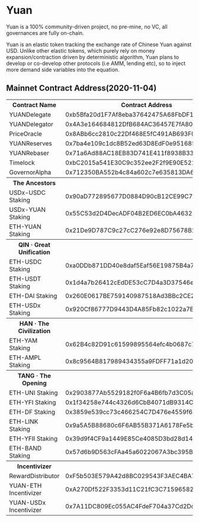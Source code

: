 # Yuan

Yuan is a 100% community-driven project, no pre-mine, no VC, all governances are fully on-chain. 

Yuan is an elastic token tracking the exchange rate of Chinese Yuan against USD. Unlike other elastic tokens, which purely rely on money expansion/contraction driven by deterministic algorithm, Yuan plans to develop or co-develop other protocols (i.e AMM, lending etc), so to inject more demand side variables into the equation.

## Mainnet Contract Address(2020-11-04)

<table>
	<tr>
       <th>Contract Name</th>
    	<th>Contract Address</th>
	</tr>
	<tr>
		<td> YUANDelegate </td>
		<td> 0xb5Bfa20d1F7Af8eba37642475A68FbDF1B4603c7 </td>
	</tr>
	<tr>
		<td> YUANDelegator </td>
		<td> 0x4A3e164684812DfB684AC36457E7fA805087c68E </td>
	</tr>
	<tr>
		<td> PriceOracle </td>
		<td> 0x8ABb6cc2810c22Df468E5fC491AB693F0901c927 </td>
	</tr>
	<tr>
		<td> YUANReserves </td>
		<td> 0x7ba4e109c1dc8B52ed63D8EdF0e951685DDe4DA6 </td>
	</tr>
	<tr>
		<td> YUANRebaser </td>
		<td> 0x71a6Ad88AC18EB83D741E411f8938B33918D0125 </td>
	</tr>
	<tr>
		<td> Timelock </td>
		<td> 0xbC2015a541E30C9c352ee2F2f9E90E5219b298e2 </td>
	</tr>
	<tr>
		<td> GovernorAlpha </td>
		<td> 0x712350BA552b4c84a602c7e635813DA63ef5bA82 </td>
	</tr>
	<tr>
		<th> The Ancestors </th>
		<th> </th>
	</tr>
	<tr>
		<td> USDx-USDC Staking </td>
		<td> 0x90aD772895677D0884D90cB12CE99C7d9d98A229 </td>
	</tr>
	<tr>
		<td> USDx-YUAN Staking </td>
		<td> 0x55C53d2D4DecADF04B2ED6EC0bA46322A7D4D231 </td>
	</tr>
	<tr>
		<td> ETH-YUAN Staking </td>
		<td> 0x21De9D787C9c27cC276e92e8D75678B2651b67E2 </td>
	</tr>
	<tr>
		<th> QIN · Great Unification </th>
		<th> </th>
	</tr>
	<tr>
		<td> ETH-USDC Staking </td>
		<td> 0xa0DDb871DD40e8daf5Eaf56E19875B4a79538C79 </td>
	</tr>
	<tr>
		<td> ETH-USDT Staking </td>
		<td> 0x1d4a7b26412cEdDE53cC7D4a3D37546e09108b8D </td>
	</tr>
	<tr>
		<td> ETH-DAI Staking </td>
		<td> 0x260E0617BE759140987518Ad3BBc2CE20030d4B6 </td>
	</tr>
    <tr>
		<td> ETH-USDx Staking </td>
		<td> 0x920Cf86777D9443D4A85Fb82c1022a7E55B93528 </td>
	</tr>
	<tr>
		<th> HAN · The Civilization </th>
		<th> </th>
	</tr>
    <tr>
		<td> ETH-YAM Staking </td>
		<td> 0x62B4c82D91c61599895564efc4b0687c718713dc </td>
	</tr>
    <tr>
		<td> ETH-AMPL Staking </td>
		<td> 0x8c9564B817989434355a9FDFF71a1d2035426599 </td>
	</tr>
	<tr>
		<th> TANG · The Opening </th>
		<th> </th>
	</tr>
    <tr>
		<td> ETH-UNI Staking </td>
		<td> 0x2903877Ab5529182f0F6a4B6fb7d3C05aC82EEA8 </td>
	</tr>
    <tr>
		<td> ETH-YFI Staking </td>
		<td> 0x1f34258e744c4326d6CbB4071dB9314C9149A33B </td>
	</tr>
    <tr>
		<td> ETH-DF Staking </td>
		<td> 0x3859e539cc73c466254C7D476e4559f65aD25A54 </td>
	</tr>
    <tr>
		<td> ETH-LINK Staking </td>
		<td> 0x9a5A5B88680c6F6AB55B371A6178Fe5b58562fdF </td>
	</tr>
    <tr>
		<td> ETH-YFII Staking </td>
		<td> 0x39d9f4CF9a1449E85Ce4085D3bd28d149A82f65e </td>
	</tr>
    <tr>
		<td> ETH-BAND Staking </td>
		<td> 0x57d6b9D563cFAa45a6022067A3bc395BF96ffA2b </td>
	</tr>
	<tr>
		<th> Incentivizer </th>
		<th> </th>
	</tr>
    <tr>
		<td> RewardDistributor </td>
		<td> 0xF5b503E579A42d8BC029543F3AEC4BA78a31f1C1 </td>
	</tr>
    <tr>
		<td> YUAN-ETH Incentivizer </td>
		<td> 0xA270Df522F3353d11C21fC3C71596582d4178bFC </td>
	</tr>
    <tr>
		<td> YUAN-USDx Incentivizer </td>
		<td> 0x7A11DC809Ec055AC4FdeF704a37Cd2Dc669B29AB </td>
	</tr>
</table>
 
